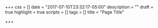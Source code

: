 +++
css = []
date = "2017-07-10T23:32:17-05:00"
description = ""
draft = true
highlight = true
scripts = []
tags = []
title = "Page Title"

+++

